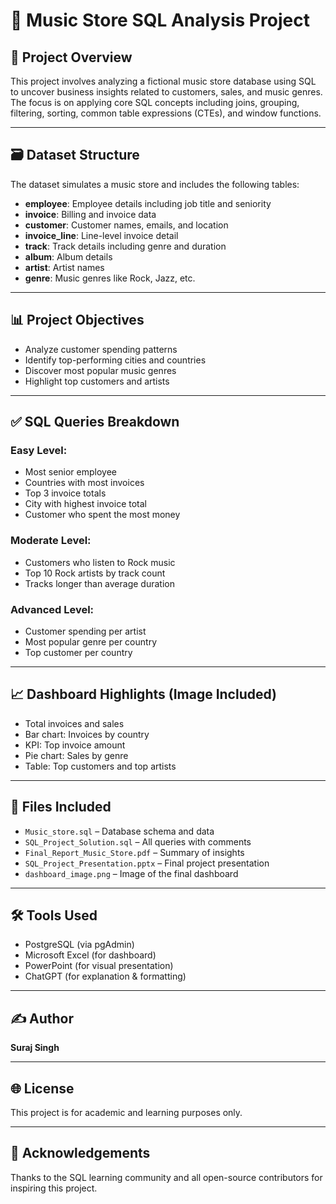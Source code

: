 # 🎵 Music Store SQL Analysis Project

## 📌 Project Overview
This project involves analyzing a fictional music store database using SQL to uncover business insights related to customers, sales, and music genres. The focus is on applying core SQL concepts including joins, grouping, filtering, sorting, common table expressions (CTEs), and window functions.

---

## 🗃️ Dataset Structure
The dataset simulates a music store and includes the following tables:

- **employee**: Employee details including job title and seniority
- **invoice**: Billing and invoice data
- **customer**: Customer names, emails, and location
- **invoice_line**: Line-level invoice detail
- **track**: Track details including genre and duration
- **album**: Album details
- **artist**: Artist names
- **genre**: Music genres like Rock, Jazz, etc.

---

## 📊 Project Objectives
- Analyze customer spending patterns
- Identify top-performing cities and countries
- Discover most popular music genres
- Highlight top customers and artists

---

## ✅ SQL Queries Breakdown

### Easy Level:
- Most senior employee
- Countries with most invoices
- Top 3 invoice totals
- City with highest invoice total
- Customer who spent the most money

### Moderate Level:
- Customers who listen to Rock music
- Top 10 Rock artists by track count
- Tracks longer than average duration

### Advanced Level:
- Customer spending per artist
- Most popular genre per country
- Top customer per country

---

## 📈 Dashboard Highlights (Image Included)
- Total invoices and sales
- Bar chart: Invoices by country
- KPI: Top invoice amount
- Pie chart: Sales by genre
- Table: Top customers and top artists

---

## 📎 Files Included
- `Music_store.sql` – Database schema and data
- `SQL_Project_Solution.sql` – All queries with comments
- `Final_Report_Music_Store.pdf` – Summary of insights
- `SQL_Project_Presentation.pptx` – Final project presentation
- `dashboard_image.png` – Image of the final dashboard

---

## 🛠️ Tools Used
- PostgreSQL (via pgAdmin)
- Microsoft Excel (for dashboard)
- PowerPoint (for visual presentation)
- ChatGPT (for explanation & formatting)

---

## ✍️ Author
**Suraj Singh**

---

## 🌐 License
This project is for academic and learning purposes only.

---

## 🙌 Acknowledgements
Thanks to the SQL learning community and all open-source contributors for inspiring this project.
